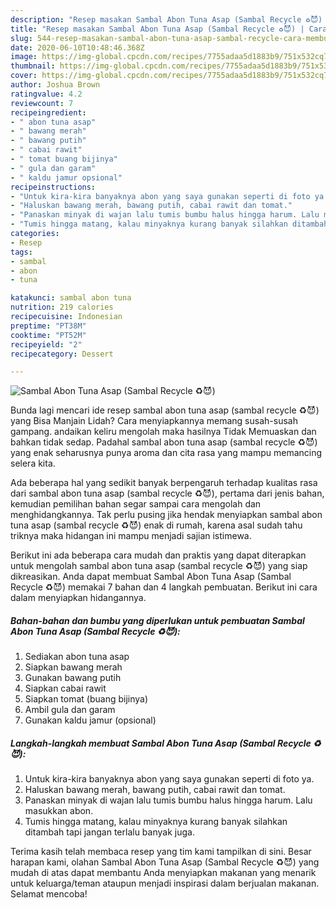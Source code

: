 ```yaml
---
description: "Resep masakan Sambal Abon Tuna Asap (Sambal Recycle ♻😈) | Cara Membuat Sambal Abon Tuna Asap (Sambal Recycle ♻😈) Yang Enak Banget"
title: "Resep masakan Sambal Abon Tuna Asap (Sambal Recycle ♻😈) | Cara Membuat Sambal Abon Tuna Asap (Sambal Recycle ♻😈) Yang Enak Banget"
slug: 544-resep-masakan-sambal-abon-tuna-asap-sambal-recycle-cara-membuat-sambal-abon-tuna-asap-sambal-recycle-yang-enak-banget
date: 2020-06-10T10:48:46.368Z
image: https://img-global.cpcdn.com/recipes/7755adaa5d1883b9/751x532cq70/sambal-abon-tuna-asap-sambal-recycle-♻😈-foto-resep-utama.jpg
thumbnail: https://img-global.cpcdn.com/recipes/7755adaa5d1883b9/751x532cq70/sambal-abon-tuna-asap-sambal-recycle-♻😈-foto-resep-utama.jpg
cover: https://img-global.cpcdn.com/recipes/7755adaa5d1883b9/751x532cq70/sambal-abon-tuna-asap-sambal-recycle-♻😈-foto-resep-utama.jpg
author: Joshua Brown
ratingvalue: 4.2
reviewcount: 7
recipeingredient:
- " abon tuna asap"
- " bawang merah"
- " bawang putih"
- " cabai rawit"
- " tomat buang bijinya"
- " gula dan garam"
- " kaldu jamur opsional"
recipeinstructions:
- "Untuk kira-kira banyaknya abon yang saya gunakan seperti di foto ya."
- "Haluskan bawang merah, bawang putih, cabai rawit dan tomat."
- "Panaskan minyak di wajan lalu tumis bumbu halus hingga harum. Lalu masukkan abon."
- "Tumis hingga matang, kalau minyaknya kurang banyak silahkan ditambah tapi jangan terlalu banyak juga."
categories:
- Resep
tags:
- sambal
- abon
- tuna

katakunci: sambal abon tuna 
nutrition: 219 calories
recipecuisine: Indonesian
preptime: "PT38M"
cooktime: "PT52M"
recipeyield: "2"
recipecategory: Dessert

---
```



![Sambal Abon Tuna Asap (Sambal Recycle ♻😈)](https://img-global.cpcdn.com/recipes/7755adaa5d1883b9/751x532cq70/sambal-abon-tuna-asap-sambal-recycle-♻😈-foto-resep-utama.jpg)

Bunda lagi mencari ide resep sambal abon tuna asap (sambal recycle ♻😈) yang Bisa Manjain Lidah? Cara menyiapkannya memang susah-susah gampang. andaikan keliru mengolah maka hasilnya Tidak Memuaskan dan bahkan tidak sedap. Padahal sambal abon tuna asap (sambal recycle ♻😈) yang enak seharusnya punya aroma dan cita rasa yang mampu memancing selera kita.



Ada beberapa hal yang sedikit banyak berpengaruh terhadap kualitas rasa dari sambal abon tuna asap (sambal recycle ♻😈), pertama dari jenis bahan, kemudian pemilihan bahan segar sampai cara mengolah dan menghidangkannya. Tak perlu pusing jika hendak menyiapkan sambal abon tuna asap (sambal recycle ♻😈) enak di rumah, karena asal sudah tahu triknya maka hidangan ini mampu menjadi sajian istimewa.


Berikut ini ada beberapa cara mudah dan praktis yang dapat diterapkan untuk mengolah sambal abon tuna asap (sambal recycle ♻😈) yang siap dikreasikan. Anda dapat membuat Sambal Abon Tuna Asap (Sambal Recycle ♻😈) memakai 7 bahan dan 4 langkah pembuatan. Berikut ini cara dalam menyiapkan hidangannya.

<!--inarticleads1-->

##### Bahan-bahan dan bumbu yang diperlukan untuk pembuatan Sambal Abon Tuna Asap (Sambal Recycle ♻😈):

1. Sediakan  abon tuna asap
1. Siapkan  bawang merah
1. Gunakan  bawang putih
1. Siapkan  cabai rawit
1. Siapkan  tomat (buang bijinya)
1. Ambil  gula dan garam
1. Gunakan  kaldu jamur (opsional)




<!--inarticleads2-->

##### Langkah-langkah membuat Sambal Abon Tuna Asap (Sambal Recycle ♻😈):

1. Untuk kira-kira banyaknya abon yang saya gunakan seperti di foto ya.
1. Haluskan bawang merah, bawang putih, cabai rawit dan tomat.
1. Panaskan minyak di wajan lalu tumis bumbu halus hingga harum. Lalu masukkan abon.
1. Tumis hingga matang, kalau minyaknya kurang banyak silahkan ditambah tapi jangan terlalu banyak juga.




Terima kasih telah membaca resep yang tim kami tampilkan di sini. Besar harapan kami, olahan Sambal Abon Tuna Asap (Sambal Recycle ♻😈) yang mudah di atas dapat membantu Anda menyiapkan makanan yang menarik untuk keluarga/teman ataupun menjadi inspirasi dalam berjualan makanan. Selamat mencoba!
